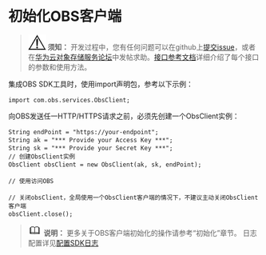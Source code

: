 # 初始化OBS客户端<a name="obs_21_0107"></a>

>![](public_sys-resources/icon-notice.gif) **须知：** 
>开发过程中，您有任何问题可以在github上[提交issue](https://github.com/huaweicloud/huaweicloud-sdk-java-obs/issues)，或者在[华为云对象存储服务论坛](https://bbs.huaweicloud.com/forum/forum-620-1.html)中发帖求助。[接口参考文档](https://obssdk.obs.cn-north-1.myhuaweicloud.com/apidoc/cn/java/index.html)详细介绍了每个接口的参数和使用方法。

集成OBS SDK工具时，使用import声明包，参考以下示例：

```
import com.obs.services.ObsClient;
```

向OBS发送任一HTTP/HTTPS请求之前，必须先创建一个ObsClient实例：

```
String endPoint = "https://your-endpoint";
String ak = "*** Provide your Access Key ***";
String sk = "*** Provide your Secret Key ***";
// 创建ObsClient实例
ObsClient obsClient = new ObsClient(ak, sk, endPoint);
 
// 使用访问OBS
        
// 关闭obsClient，全局使用一个ObsClient客户端的情况下，不建议主动关闭ObsClient客户端
obsClient.close();
```

>![](public_sys-resources/icon-note.gif) **说明：** 
>更多关于OBS客户端初始化的操作请参考“初始化”章节。
>日志配置详见[配置SDK日志](配置SDK日志.md)

